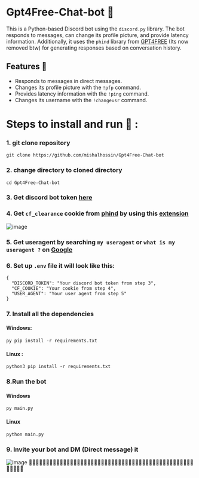 # Gpt4Free-Chat-bot 🤖
This is a Python-based Discord bot using the `discord.py` library. The bot responds to messages, can change its profile picture, and provide latency information. Additionally, it uses the `phind` library from [GPT4FREE](https://github.com/xtekky/gpt4free) (Its now removed btw) for generating responses based on conversation history.

## Features 🥳

- Responds to messages in direct messages.
- Changes its profile picture with the `!pfp` command.
- Provides latency information with the `!ping` command.
- Changes its username with the `!changeusr` command.

# Steps to install and run 🚩 :
### 1. git clone repository
```
git clone https://github.com/mishalhossin/Gpt4Free-Chat-bot
```
### 2. change directory to cloned directory
```
cd Gpt4Free-Chat-bot
```
### 3. Get discord bot token [here](https://discord.com/developers/applications)
### 4. Get `cf_clearance` cookie from [phind](https://www.phind.com/) by using this [extension](https://chrome.google.com/webstore/detail/cookie-editor/hlkenndednhfkekhgcdicdfddnkalmdm)
![image](https://media.discordapp.net/attachments/1085616784100560966/1101787228696481852/image.png)
### 5. Get useragent by searching `my useragent` or `what is my useragent ?` on [Google](https://google.com)
### 6. Set up `.env` file it will look like this:
```
{
  "DISCORD_TOKEN": "Your discord bot token from step 3",
  "CF_COOKIE": "Your cookie from step 4",
  "USER_AGENT": "Your user agent from step 5"
}
```
### 7. Install all the dependencies
#### Windows:
```
py pip install -r requirements.txt
```
#### Linux :
```
python3 pip install -r requirements.txt
```
### 8.Run the bot
#### Windows
```
py main.py
```
#### Linux
```
python main.py
```
### 9. Invite your bot and DM (Direct message) it
![image](https://user-images.githubusercontent.com/91066601/235293746-60257d85-9a7c-4396-9f42-cea92ab78cf8.png)
🏁🏁🏁🏁🏁🏁🏁🏁🏁🏁🏁🏁🏁🏁🏁🏁🏁🏁🏁🏁🏁🏁🏁🏁🏁🏁🏁🏁🏁🏁🏁🏁🏁🏁🏁🏁🏁🏁🏁🏁🏁🏁🏁🏁🏁🏁🏁🏁🏁🏁🏁🏁🏁
